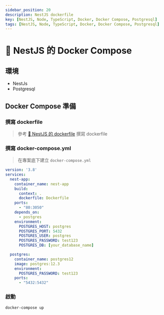 ```yaml
---
sidebar_position: 20
description: NestJS dockerfile
key: [NestJS, Node, TypeScript, Docker, Docker Compose, Postgresql]
tags: [NestJS, Node, TypeScript, Docker, Docker Compose, Postgresql]
---
```


# 🐔 NestJS 的 Docker Compose

## 環境

- NestJs
- Postgresql

## Docker Compose 準備

### 撰寫 dockerfile

> 參考 [🐔 NestJS 的 dockerfile](https://blog.lychicken.com/docs/daylily/nestDaylily/writeDockerfile) 撰寫 dockerfile

### 撰寫 docker-compose.yml

> 在專案底下建立 `docker-compose.yml`

```yml
version: '3.8'
services:
  nest-app:
    container_name: nest-app
    build:
      context: .
      dockerfile: Dockerfile
    ports:
      - "80:3050"
    depends_on:
      - postgres
    environment:
      POSTGRES_HOST: postgres
      POSTGRES_PORT: 5432
      POSTGRES_USER: postgres
      POSTGRES_PASSWORD: test123
      POSTGRES_DB: [your_database_name]

  postgres:
    container_name: postgres12
    image: postgres:12.3
    environment:
      POSTGRES_PASSWORD: test123
    ports:
      - "5432:5432"
```

### 啟動

```shell
docker-compose up
```
